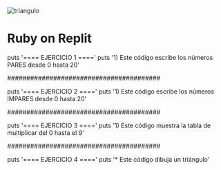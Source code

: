 ![triangulo](https://github.com/pedro-donoso/triangulo/assets/68760595/be50f95d-3ce0-47b1-8848-bc0b023ff92a)
# Ruby on Replit

puts '==== EJERCICIO 1 ===='
puts '1) Este código escribe los números PARES desde 0 hasta 20'

########################################

puts '==== EJERCICIO 2 ===='
puts '1) Este código escribe los números IMPARES desde 0 hasta 20'

########################################

puts '==== EJERCICIO 3 ===='
puts '1) Este código muestra la tabla de multiplicar del 0 hasta el 9'

########################################

puts '==== EJERCICIO 4 ===='
puts '* Este código dibuja un triángulo'
